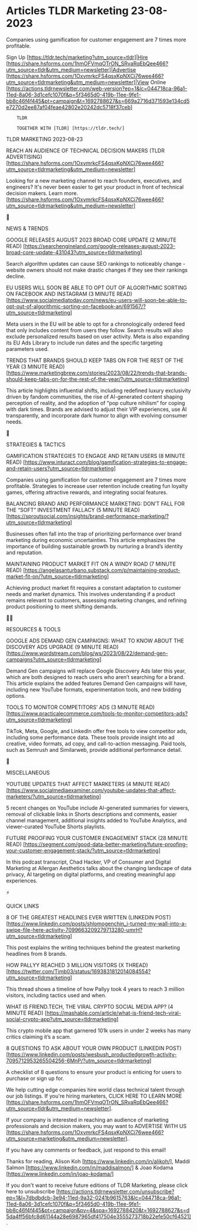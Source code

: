 # Articles TLDR Marketing 23-08-2023

Companies using gamification for customer engagement are 7 times more
profitable.  

Sign Up [https://tldr.tech/marketing?utm_source=tldr]|Hire
[https://share.hsforms.com/1hmOFVmqOTrON_SRvaRqEbQee466?utm_source=tldr&utm_medium=newsletter]|Advertise
[https://share.hsforms.com/1OxvmrkcFS4qsxKpNXCi76wee466?utm_source=tldrmarketing&utm_medium=newsletter]|View
Online
[https://actions.tldrnewsletter.com/web-version?ep=1&lc=044718ca-96a1-11ed-8a06-3d1cefc1070f&p=5f3465d0-419b-11ee-9fe1-bb8c46f4f445&pt=campaign&t=1692788627&s=669a2716d371593e134cd5e7270d2ee87af04feae42802e20242dc5718f37ceb]


		TLDR 

		TOGETHER WITH [TLDR] [https://tldr.tech/] 

TLDR MARKETING 2023-08-23

REACH AN AUDIENCE OF TECHNICAL DECISION MAKERS (TLDR ADVERTISING)
[https://share.hsforms.com/1OxvmrkcFS4qsxKpNXCi76wee466?utm_source=tldrmarketing&utm_medium=newsletter]

Looking for a new marketing channel to reach founders, executives, and
engineers?
It's never been easier to get your product in front of technical
decision makers. Learn more.
[https://share.hsforms.com/1OxvmrkcFS4qsxKpNXCi76wee466?utm_source=tldrmarketing&utm_medium=newsletter]

📱 

NEWS & TRENDS

GOOGLE RELEASES AUGUST 2023 BROAD CORE UPDATE (2 MINUTE READ)
[https://searchengineland.com/google-releases-august-2023-broad-core-update-431043?utm_source=tldrmarketing]

Search algorithm updates can cause SEO rankings to noticeably change -
website owners should not make drastic changes if they see their
rankings decline. 

EU USERS WILL SOON BE ABLE TO OPT OUT OF ALGORITHMIC SORTING ON
FACEBOOK AND INSTAGRAM (3 MINUTE READ)
[https://www.socialmediatoday.com/news/eu-users-will-soon-be-able-to-opt-out-of-algorithmic-sorting-on-facebook-an/691567/?utm_source=tldrmarketing]

Meta users in the EU will be able to opt for a chronologically ordered
feed that only includes content from users they follow. Search results
will also exclude personalized results based on user activity. Meta is
also expanding its EU Ads Library to include run dates and the
specific targeting parameters used. 

TRENDS THAT BRANDS SHOULD KEEP TABS ON FOR THE REST OF THE YEAR (3
MINUTE READ)
[https://www.marketingbrew.com/stories/2023/08/22/trends-that-brands-should-keep-tabs-on-for-the-rest-of-the-year/?utm_source=tldrmarketing]

This article highlights influential shifts, including redefined luxury
exclusivity driven by fandom communities, the rise of AI-generated
content shaping perception of reality, and the adoption of “pop
culture nihilism” for coping with dark times. Brands are advised to
adjust their VIP experiences, use AI transparently, and incorporate
dark humor to align with evolving consumer needs. 

🚀 

STRATEGIES & TACTICS

GAMIFICATION STRATEGIES TO ENGAGE AND RETAIN USERS (8 MINUTE READ)
[https://www.inturact.com/blog/gamification-strategies-to-engage-and-retain-users?utm_source=tldrmarketing]

Companies using gamification for customer engagement are 7 times more
profitable. Strategies to increase user retention include creating fun
loyalty games, offering attractive rewards, and integrating social
features. 

BALANCING BRAND AND PERFORMANCE MARKETING: DON’T FALL FOR THE
“SOFT” INVESTMENT FALLACY (5 MINUTE READ)
[https://sproutsocial.com/insights/brand-performance-marketing/?utm_source=tldrmarketing]

Businesses often fall into the trap of prioritizing performance over
brand marketing during economic uncertainties. This article emphasizes
the importance of building sustainable growth by nurturing a brand’s
identity and reputation. 

MAINTAINING PRODUCT MARKET FIT ON A WINDY ROAD (7 MINUTE READ)
[https://angelasanturbano.substack.com/p/maintaining-product-market-fit-on/?utm_source=tldrmarketing]

Achieving product market fit requires a constant adaptation to
customer needs and market dynamics. This involves understanding if a
product remains relevant to customers, assessing marketing changes,
and refining product positioning to meet shifting demands. 

🧑‍💻 

RESOURCES & TOOLS

GOOGLE ADS DEMAND GEN CAMPAIGNS: WHAT TO KNOW ABOUT THE DISCOVERY ADS
UPGRADE (9 MINUTE READ)
[https://www.wordstream.com/blog/ws/2023/08/22/demand-gen-campaigns?utm_source=tldrmarketing]

Demand Gen campaigns will replace Google Discovery Ads later this
year, which are both designed to reach users who aren’t searching
for a brand. This article explains the added features Demand Gen
campaigns will have, including new YouTube formats, experimentation
tools, and new bidding options. 

TOOLS TO MONITOR COMPETITORS’ ADS (3 MINUTE READ)
[https://www.practicalecommerce.com/tools-to-monitor-competitors-ads?utm_source=tldrmarketing]

TikTok, Meta, Google, and LinkedIn offer free tools to view competitor
ads, including some performance data. These tools provide insight into
ad creative, video formats, ad copy, and call-to-action messaging.
Paid tools, such as Semrush and Similarweb, provide additional
performance detail. 

🎁 

MISCELLANEOUS

YOUTUBE UPDATES THAT AFFECT MARKETERS (4 MINUTE READ)
[https://www.socialmediaexaminer.com/youtube-updates-that-affect-marketers/?utm_source=tldrmarketing]

5 recent changes on YouTube include AI-generated summaries for
viewers, removal of clickable links in Shorts descriptions and
comments, easier channel management, additional insights added to
YouTube Analytics, and viewer-curated YouTube Shorts playlists. 

FUTURE PROOFING YOUR CUSTOMER ENGAGEMENT STACK (28 MINUTE READ)
[https://segment.com/good-data-better-marketing/future-proofing-your-customer-engagement-stack/?utm_source=tldrmarketing]

In this podcast transcript, Chad Hacker, VP of Consumer and Digital
Marketing at Allergan Aesthetics talks about the changing landscape of
data privacy, AI targeting on digital platforms, and creating
meaningful app experiences. 

⚡ 

QUICK LINKS

8 OF THE GREATEST HEADLINES EVER WRITTEN (LINKEDIN POST)
[https://www.linkedin.com/posts/shlomogenchin_i-turned-my-wall-into-a-swipe-file-here-activity-7099663209279713280-umrH?utm_source=tldrmarketing]

This post explains the writing techniques behind the greatest
marketing headlines from 8 brands. 

HOW PALLYY REACHED 3 MILLION VISITORS (X THREAD)
[https://twitter.com/Timb03/status/1693831812014084554?utm_source=tldrmarketing]

This thread shows a timeline of how Pallyy took 4 years to reach 3
million visitors, including tactics used and when. 

WHAT IS FRIEND.TECH, THE VIRAL CRYPTO SOCIAL MEDIA APP? (4 MINUTE
READ)
[https://mashable.com/article/what-is-friend-tech-viral-social-crypto-app?utm_source=tldrmarketing]

This crypto mobile app that garnered 101k users in under 2 weeks has
many critics claiming it’s a scam. 

8 QUESTIONS TO ASK ABOUT YOUR OWN PRODUCT (LINKEDIN POST)
[https://www.linkedin.com/posts/wesbush_productledgrowth-activity-7095712953265504256-6MnP/?utm_source=tldrmarketing]

A checklist of 8 questions to ensure your product is enticing for
users to purchase or sign up for. 

 We help cutting edge companies hire world class technical talent
through our job listings. If you're hiring marketers, CLICK HERE TO
LEARN MORE
[https://share.hsforms.com/1hmOFVmqOTrON_SRvaRqEbQee466?utm_source=tldr&utm_medium=newsletter].


If your company is interested in reaching an audience of marketing
professionals and decision makers, you may want to ADVERTISE WITH US
[https://share.hsforms.com/1OxvmrkcFS4qsxKpNXCi76wee466?utm_source=marketing&utm_medium=newsletter].


If you have any comments or feedback, just respond to this email! 

Thanks for reading, 
Alison Koh [https://www.linkedin.com/in/alikoh/], Maddi Salmon
[https://www.linkedin.com/in/maddisalmon/] & Joao Kodama
[https://www.linkedin.com/in/joao-kodama/] 

If you don't want to receive future editions of TLDR Marketing,
please click here to unsubscribe
[https://actions.tldrnewsletter.com/unsubscribe?ep=1&l=7dbdbdcb-3e94-11ed-9a32-0241b9615763&lc=044718ca-96a1-11ed-8a06-3d1cefc1070f&p=5f3465d0-419b-11ee-9fe1-bb8c46f4f445&pt=campaign&pv=4&spa=1692788420&t=1692788627&s=d5da4ff56bfc8d61144a28e6987965df417504e3555273718b22efe50cf64521].
